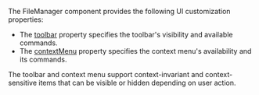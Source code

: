 The FileManager component provides the following UI customization properties:

* The [toolbar](/Documentation/ApiReference/UI_Components/dxFileManager/Configuration/toolbar) property specifies the toolbar's visibility and available commands.
* The [contextMenu](/Documentation/ApiReference/UI_Components/dxFileManager/Configuration/contextMenu) property specifies the context menu's availability and its commands.

The toolbar and context menu support context-invariant and context-sensitive items that can be visible or hidden depending on user action.